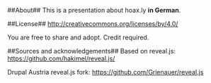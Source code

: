 ##About##
This is a presentation about hoax.ly **in German**.

##License##
http://creativecommons.org/licenses/by/4.0/

You are free to share and adopt. Credit required.

##Sources and acknowledgements##
Based on reveal.js: https://github.com/hakimel/reveal.js/

Drupal Austria reveal.js fork: https://github.com/Grienauer/reveal.js
